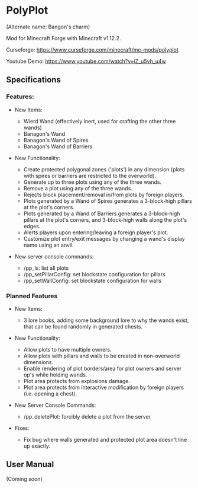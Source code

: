 # PolyPlot
(Alternate name: Bangon's charm)

Mod for Minecraft Forge with Minecraft v1.12.2.

Curseforge: https://www.curseforge.com/minecraft/mc-mods/polyplot

Youtube Demo: https://www.youtube.com/watch?v=iZ_u5vh_u4w

## Specifications
### Features:

- New Items:
  - Wierd Wand (effectively inert, used for crafting the other three wands)
  - Banagon's Wand
  - Banagon's Wand of Spires
  - Banagon's Wand of Barriers

- New Functionality:
  - Create protected polygonal zones ('plots') in any dimension (plots with spires or barriers are restricted to the overworld).
  - Generate up to three plots using any of the three wands.
  - Remove a plot using any of the three wands.
  - Rejects block placement/removal in/from plots by foreign players.
  - Plots generated by a Wand of Spires generates a 3-block-high pillars at the plot's corners.
  - Plots generated by a Wand of Barriers generates a 3-block-high pillars at the plot's corners, and 3-block-high walls along the plot's edges.
  - Alerts players upon entering/leaving a foreign player's plot.
  - Customize plot entry/exit messages by changing a wand's display name using an anvil.
  
- New server console commands:
    - /pp_ls: list all plots
    - /pp_setPillarConfig: set blockstate configuration for pillars
    - /pp_setWallConfig: set blockstate configuration for walls

### Planned Features

- New Items:
  - 3 lore books, adding some background lore to why the wands exist, that can be found randomly in generated chests.

- New Functionality:
  - Allow plots to have multiple owners.
  - Allow plots with pillars and walls to be created in non-overworld dimensions.
  - Enable rendering of plot borders/area for plot owners and server op's while holding wands.
  - Plot area protects from explosions damage.
  - Plot area protects from interactive modification by foreign players (i.e. opening a chest).

- New Server Console Commands:
  - /pp_deletePlot: forcibly delete a plot from the server

- Fixes:
  - Fix bug where walls generated and protected plot area doesn't line up exactly.
  
## User Manual

(Coming soon)
